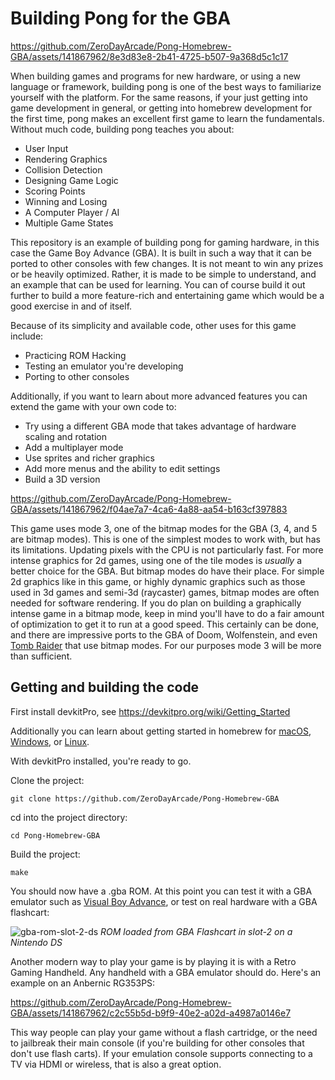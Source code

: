 # Building Pong for the GBA

https://github.com/ZeroDayArcade/Pong-Homebrew-GBA/assets/141867962/8e3d83e8-2b41-4725-b507-9a368d5c1c17

When building games and programs for new hardware, or using a new language or framework, building pong is one of the best ways to familiarize yourself with the platform. For the same reasons, if your just getting into game development in general, or getting into homebrew development for the first time, pong makes an excellent first game to learn the fundamentals. Without much code, building pong teaches you about:

- User Input
- Rendering Graphics
- Collision Detection
- Designing Game Logic
- Scoring Points
- Winning and Losing
- A Computer Player / AI
- Multiple Game States

This repository is an example of building pong for gaming hardware, in this case the Game Boy Advance (GBA). It is built in such a way that it can be ported to other consoles with few changes. It is not meant to win any prizes or be heavily optimized. Rather, it is made to be simple to understand, and an example that can be used for learning. You can of course build it out further to build a more feature-rich and entertaining game which would be a good exercise in and of itself.  

Because of its simplicity and available code, other uses for this game include:

- Practicing ROM Hacking
- Testing an emulator you're developing
- Porting to other consoles

Additionally, if you want to learn about more advanced features you can extend the game with your own code to:

- Try using a different GBA mode that takes advantage of hardware scaling and rotation
- Add a multiplayer mode
- Use sprites and richer graphics
- Add more menus and the ability to edit settings
- Build a 3D version

https://github.com/ZeroDayArcade/Pong-Homebrew-GBA/assets/141867962/f04ae7a7-4ca6-4a88-aa54-b163cf397883

This game uses mode 3, one of the bitmap modes for the GBA (3, 4, and 5 are bitmap modes). This is one of the simplest modes to work with, but has its limitations. Updating pixels with the CPU is not particularly fast. For more intense graphics for 2d games, using one of the tile modes is *usually* a better choice for the GBA. But bitmap modes do have their place. For simple 2d graphics like in this game, or highly dynamic graphics such as those used in 3d games and semi-3d (raycaster) games, bitmap modes are often needed for software rendering. If you do plan on building a graphically intense game in a bitmap mode, keep in mind you'll have to do a fair amount of optimization to get it to run at a good speed. This certainly can be done, and there are impressive ports to the GBA of Doom, Wolfenstein, and even <a href="https://www.youtube.com/watch?v=_GVSLcqGP7g">Tomb Raider</a> that use bitmap modes. For our purposes mode 3 will be more than sufficient.

## Getting and building the code

First install devkitPro, see <a href="https://devkitpro.org/wiki/Getting_Started">https://devkitpro.org/wiki/Getting_Started</a>

Additionally you can learn about getting started in homebrew for <a href="https://zerodayarcade.com/tutorials/setup-nintendo-homebrew-dev-environment-on-mac">macOS</a>, <a href="https://zerodayarcade.com/tutorials/setup-nintendo-homebrew-dev-environment-on-windows">Windows</a>, or <a href="https://zerodayarcade.com/tutorials/setup-nintendo-homebrew-dev-environment-on-linux">Linux</a>. 

With devkitPro installed, you're ready to go.

Clone the project:
```
git clone https://github.com/ZeroDayArcade/Pong-Homebrew-GBA
```

cd into the project directory:
```
cd Pong-Homebrew-GBA
```

Build the project:
```
make
```

You should now have a .gba ROM. At this point you can test it with a GBA emulator such as <a href="https://visualboyadvance.org/">Visual Boy Advance</a>, or test on real hardware with a GBA flashcart:

![gba-rom-slot-2-ds](https://github.com/ZeroDayArcade/Pong-Homebrew-GBA/assets/141867962/42d1ac2d-b16b-4a32-a57c-e356bfc00b70)
*ROM loaded from GBA Flashcart in slot-2 on a Nintendo DS*

Another modern way to play your game is by playing it is with a Retro Gaming Handheld. Any handheld with a GBA emulator should do. Here's an example on an Anbernic RG353PS:

https://github.com/ZeroDayArcade/Pong-Homebrew-GBA/assets/141867962/c2c55b5d-b9f9-40e2-a02d-a4987a0146e7

This way people can play your game without a flash cartridge, or the need to jailbreak their main console (if you're building for other consoles that don't use flash carts). If your emulation console supports connecting to a TV via HDMI or wireless, that is also a great option.
